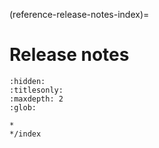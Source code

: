 (reference-release-notes-index)=
# Release notes

```{toctree}
:hidden:
:titlesonly:
:maxdepth: 2
:glob:

*
*/index